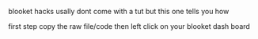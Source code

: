 <!DOCTYPE html>
<html>
  <body>
    <title> heres how to enable blooket hacks</title>
    <p> blooket hacks usally dont come with a tut
    but this one tells you how
    </p>
    <p>first step copy the raw file/code
    then left click on your blooket dash board</p>
  </body>
</html>
